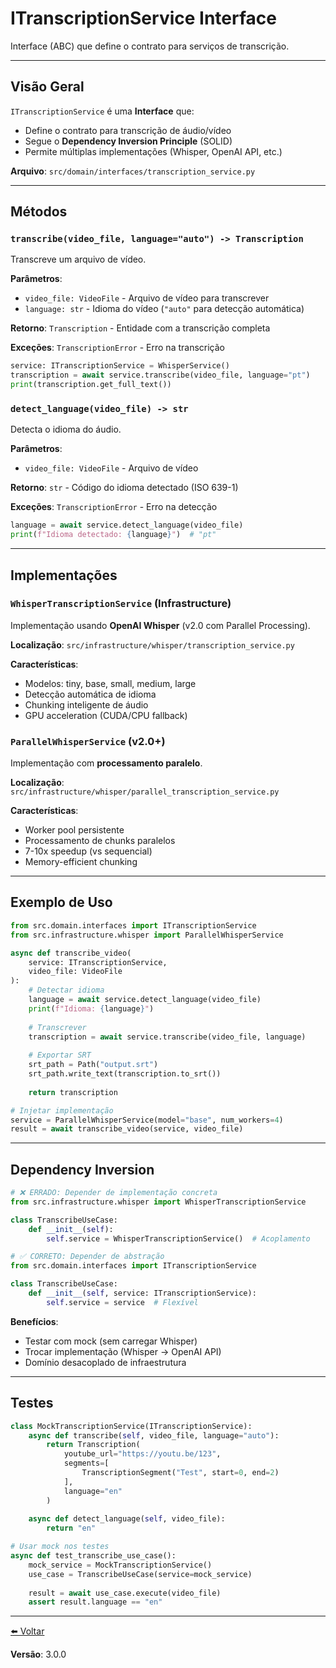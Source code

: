 # ITranscriptionService Interface

Interface (ABC) que define o contrato para serviços de transcrição.

---

## Visão Geral

`ITranscriptionService` é uma **Interface** que:
- Define o contrato para transcrição de áudio/vídeo
- Segue o **Dependency Inversion Principle** (SOLID)
- Permite múltiplas implementações (Whisper, OpenAI API, etc.)

**Arquivo**: `src/domain/interfaces/transcription_service.py`

---

## Métodos

### `transcribe(video_file, language="auto") -> Transcription`
Transcreve um arquivo de vídeo.

**Parâmetros**:
- `video_file: VideoFile` - Arquivo de vídeo para transcrever
- `language: str` - Idioma do vídeo (`"auto"` para detecção automática)

**Retorno**: `Transcription` - Entidade com a transcrição completa

**Exceções**: `TranscriptionError` - Erro na transcrição

```python
service: ITranscriptionService = WhisperService()
transcription = await service.transcribe(video_file, language="pt")
print(transcription.get_full_text())
```

### `detect_language(video_file) -> str`
Detecta o idioma do áudio.

**Parâmetros**:
- `video_file: VideoFile` - Arquivo de vídeo

**Retorno**: `str` - Código do idioma detectado (ISO 639-1)

**Exceções**: `TranscriptionError` - Erro na detecção

```python
language = await service.detect_language(video_file)
print(f"Idioma detectado: {language}")  # "pt"
```

---

## Implementações

### `WhisperTranscriptionService` (Infrastructure)
Implementação usando **OpenAI Whisper** (v2.0 com Parallel Processing).

**Localização**: `src/infrastructure/whisper/transcription_service.py`

**Características**:
- Modelos: tiny, base, small, medium, large
- Detecção automática de idioma
- Chunking inteligente de áudio
- GPU acceleration (CUDA/CPU fallback)

### `ParallelWhisperService` (v2.0+)
Implementação com **processamento paralelo**.

**Localização**: `src/infrastructure/whisper/parallel_transcription_service.py`

**Características**:
- Worker pool persistente
- Processamento de chunks paralelos
- 7-10x speedup (vs sequencial)
- Memory-efficient chunking

---

## Exemplo de Uso

```python
from src.domain.interfaces import ITranscriptionService
from src.infrastructure.whisper import ParallelWhisperService

async def transcribe_video(
    service: ITranscriptionService,
    video_file: VideoFile
):
    # Detectar idioma
    language = await service.detect_language(video_file)
    print(f"Idioma: {language}")
    
    # Transcrever
    transcription = await service.transcribe(video_file, language)
    
    # Exportar SRT
    srt_path = Path("output.srt")
    srt_path.write_text(transcription.to_srt())
    
    return transcription

# Injetar implementação
service = ParallelWhisperService(model="base", num_workers=4)
result = await transcribe_video(service, video_file)
```

---

## Dependency Inversion

```python
# ❌ ERRADO: Depender de implementação concreta
from src.infrastructure.whisper import WhisperTranscriptionService

class TranscribeUseCase:
    def __init__(self):
        self.service = WhisperTranscriptionService()  # Acoplamento

# ✅ CORRETO: Depender de abstração
from src.domain.interfaces import ITranscriptionService

class TranscribeUseCase:
    def __init__(self, service: ITranscriptionService):
        self.service = service  # Flexível
```

**Benefícios**:
- Testar com mock (sem carregar Whisper)
- Trocar implementação (Whisper → OpenAI API)
- Domínio desacoplado de infraestrutura

---

## Testes

```python
class MockTranscriptionService(ITranscriptionService):
    async def transcribe(self, video_file, language="auto"):
        return Transcription(
            youtube_url="https://youtu.be/123",
            segments=[
                TranscriptionSegment("Test", start=0, end=2)
            ],
            language="en"
        )
    
    async def detect_language(self, video_file):
        return "en"

# Usar mock nos testes
async def test_transcribe_use_case():
    mock_service = MockTranscriptionService()
    use_case = TranscribeUseCase(service=mock_service)
    
    result = await use_case.execute(video_file)
    assert result.language == "en"
```

---

[⬅️ Voltar](../README.md)

**Versão**: 3.0.0